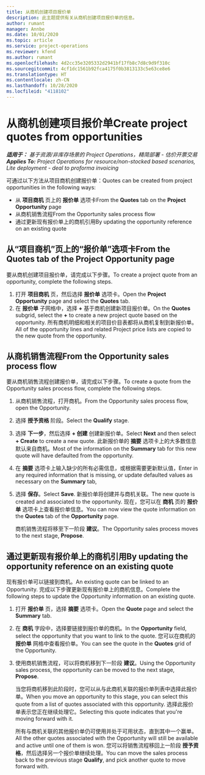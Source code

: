 ```yaml
---
title: 从商机创建项目报价单
description: 此主题提供有关从商机创建项目报价单的信息。
author: rumant
manager: Annbe
ms.date: 10/01/2020
ms.topic: article
ms.service: project-operations
ms.reviewer: kfend
ms.author: rumant
ms.openlocfilehash: 4d2cc35e3205332d2941bf17fb8c7d8c9d9f310c
ms.sourcegitcommit: 4cf1dc1561b92fca4175f0b3813133c5e63ce8e6
ms.translationtype: HT
ms.contentlocale: zh-CN
ms.lasthandoff: 10/28/2020
ms.locfileid: "4118102"
---
```

# <a name="create-project-quotes-from-opportunities"></a><span data-ttu-id="59cd8-103">从商机创建项目报价单</span><span class="sxs-lookup"><span data-stu-id="59cd8-103">Create project quotes from opportunities</span></span>

<span data-ttu-id="59cd8-104">_**适用于：** 基于资源/非库存场景的 Project Operations，精简部署 - 估价开票交易_</span><span class="sxs-lookup"><span data-stu-id="59cd8-104">_**Applies To:** Project Operations for resource/non-stocked based scenarios, Lite deployment - deal to proforma invoicing_</span></span>

<span data-ttu-id="59cd8-105">可通过以下方法从项目商机创建报价单：</span><span class="sxs-lookup"><span data-stu-id="59cd8-105">Quotes can be created from project opportunities in the following ways:</span></span>

- <span data-ttu-id="59cd8-106">从 **项目商机** 页上的 **报价单** 选项卡</span><span class="sxs-lookup"><span data-stu-id="59cd8-106">From the **Quotes** tab on the **Project Opportunity** page</span></span>
- <span data-ttu-id="59cd8-107">从商机销售流程</span><span class="sxs-lookup"><span data-stu-id="59cd8-107">From the Opportunity sales process flow</span></span>
- <span data-ttu-id="59cd8-108">通过更新现有报价单上的商机引用</span><span class="sxs-lookup"><span data-stu-id="59cd8-108">By updating the opportunity reference on an existing quote</span></span>

## <a name="from-the-quotes-tab-of-the-project-opportunity-page"></a><span data-ttu-id="59cd8-109">从“项目商机”页上的“报价单”选项卡</span><span class="sxs-lookup"><span data-stu-id="59cd8-109">From the Quotes tab of the Project Opportunity page</span></span>

<span data-ttu-id="59cd8-110">要从商机创建项目报价单，请完成以下步骤。</span><span class="sxs-lookup"><span data-stu-id="59cd8-110">To create a project quote from an opportunity, complete the following steps.</span></span>

1. <span data-ttu-id="59cd8-111">打开 **项目商机** 页，然后选择 **报价单** 选项卡。</span><span class="sxs-lookup"><span data-stu-id="59cd8-111">Open the **Project Opportunity** page and select the **Quotes** tab.</span></span> 
2. <span data-ttu-id="59cd8-112">在 **报价单** 子网格中，选择 **+** 基于商机创建新项目报价单。</span><span class="sxs-lookup"><span data-stu-id="59cd8-112">On the **Quotes** subgrid, select the **+** to create a new project quote based on the opportunity.</span></span> <span data-ttu-id="59cd8-113">所有商机明细和相关的项目价目表都将从商机复制到新报价单。</span><span class="sxs-lookup"><span data-stu-id="59cd8-113">All of the opportunity lines and related Project price lists are copied to the new quote from the opportunity.</span></span>

## <a name="from-the-opportunity-sales-process-flow"></a><span data-ttu-id="59cd8-114">从商机销售流程</span><span class="sxs-lookup"><span data-stu-id="59cd8-114">From the Opportunity sales process flow</span></span>

<span data-ttu-id="59cd8-115">要从商机销售流程创建报价单，请完成以下步骤。</span><span class="sxs-lookup"><span data-stu-id="59cd8-115">To create a quote from the Opportunity sales process flow, complete the following steps.</span></span>

1. <span data-ttu-id="59cd8-116">从商机销售流程，打开商机。</span><span class="sxs-lookup"><span data-stu-id="59cd8-116">From the Opportunity sales process flow, open the Opportunity.</span></span>
2. <span data-ttu-id="59cd8-117">选择 **授予资格** 阶段。</span><span class="sxs-lookup"><span data-stu-id="59cd8-117">Select the **Qualify** stage.</span></span> 
3. <span data-ttu-id="59cd8-118">选择 **下一步**，然后选择 **+ 创建** 创建新报价单。</span><span class="sxs-lookup"><span data-stu-id="59cd8-118">Select **Next** and then select **+ Create** to create a new quote.</span></span> <span data-ttu-id="59cd8-119">此新报价单的 **摘要** 选项卡上的大多数信息默认来自商机。</span><span class="sxs-lookup"><span data-stu-id="59cd8-119">Most of the information on the **Summary** tab for this new quote will have defaulted from the opportunity.</span></span> 
4. <span data-ttu-id="59cd8-120">在 **摘要** 选项卡上输入缺少的所有必需信息，或根据需要更新默认值，</span><span class="sxs-lookup"><span data-stu-id="59cd8-120">Enter in any required information that is missing, or update defaulted values as necessary on the **Summary** tab,</span></span>
5. <span data-ttu-id="59cd8-121">选择 **保存**。</span><span class="sxs-lookup"><span data-stu-id="59cd8-121">Select **Save**.</span></span> <span data-ttu-id="59cd8-122">新报价单将创建并与商机关联。</span><span class="sxs-lookup"><span data-stu-id="59cd8-122">The new quote is created and associated to the opportunity.</span></span> <span data-ttu-id="59cd8-123">现在，您可以在 **商机** 页的 **报价单** 选项卡上查看报价单信息。</span><span class="sxs-lookup"><span data-stu-id="59cd8-123">You can now view the quote information on the **Quotes** tab of the **Opportunity** page.</span></span> 

   <span data-ttu-id="59cd8-124">商机销售流程将移至下一阶段 **建议**。</span><span class="sxs-lookup"><span data-stu-id="59cd8-124">The Opportunity sales process moves to the next stage, **Propose**.</span></span>


## <a name="by-updating-the-opportunity-reference-on-an-existing-quote"></a><span data-ttu-id="59cd8-125">通过更新现有报价单上的商机引用</span><span class="sxs-lookup"><span data-stu-id="59cd8-125">By updating the opportunity reference on an existing quote</span></span>

<span data-ttu-id="59cd8-126">现有报价单可以链接到商机。</span><span class="sxs-lookup"><span data-stu-id="59cd8-126">An existing quote can be linked to an Opportunity.</span></span> <span data-ttu-id="59cd8-127">完成以下步骤更新现有报价单上的商机信息。</span><span class="sxs-lookup"><span data-stu-id="59cd8-127">Complete the following steps to update the Opportunity information on an existing quote.</span></span>

1. <span data-ttu-id="59cd8-128">打开 **报价单** 页，选择 **摘要** 选项卡。</span><span class="sxs-lookup"><span data-stu-id="59cd8-128">Open the **Quote** page and select the **Summary** tab.</span></span>
2. <span data-ttu-id="59cd8-129">在 **商机** 字段中，选择要链接到报价单的商机。</span><span class="sxs-lookup"><span data-stu-id="59cd8-129">In the **Opportunity** field, select the opportunity that you want to link to the quote.</span></span> <span data-ttu-id="59cd8-130">您可以在商机的 **报价单** 网格中查看报价单。</span><span class="sxs-lookup"><span data-stu-id="59cd8-130">You can see the quote in the **Quotes** grid of the Opportunity.</span></span> 
3. <span data-ttu-id="59cd8-131">使用商机销售流程，可以将商机移到下一阶段 **建议**。</span><span class="sxs-lookup"><span data-stu-id="59cd8-131">Using the Opportunity sales process, the opportunity can be moved to the next stage, **Propose**.</span></span> 

   <span data-ttu-id="59cd8-132">当您将商机移到此阶段时，您可以从与此商机关联的报价单列表中选择此报价单。</span><span class="sxs-lookup"><span data-stu-id="59cd8-132">When you move an opportunity to this stage, you can select this quote from a list of quotes associated with this opportunity.</span></span> <span data-ttu-id="59cd8-133">选择此报价单表示您正在继续处理它。</span><span class="sxs-lookup"><span data-stu-id="59cd8-133">Selecting this quote indicates that you're moving forward with it.</span></span>

   <span data-ttu-id="59cd8-134">所有与商机关联的其他报价单仍可使用并处于可用状态，直到其中一个赢单。</span><span class="sxs-lookup"><span data-stu-id="59cd8-134">All the other quotes associated with the Opportunity will still be available and active until one of them is won.</span></span> <span data-ttu-id="59cd8-135">您可以将销售流程移回上一阶段 **授予资格**，然后选择另一个报价单继续处理。</span><span class="sxs-lookup"><span data-stu-id="59cd8-135">You can move the sales process back to the previous stage **Qualify**, and pick another quote to move forward with.</span></span>
